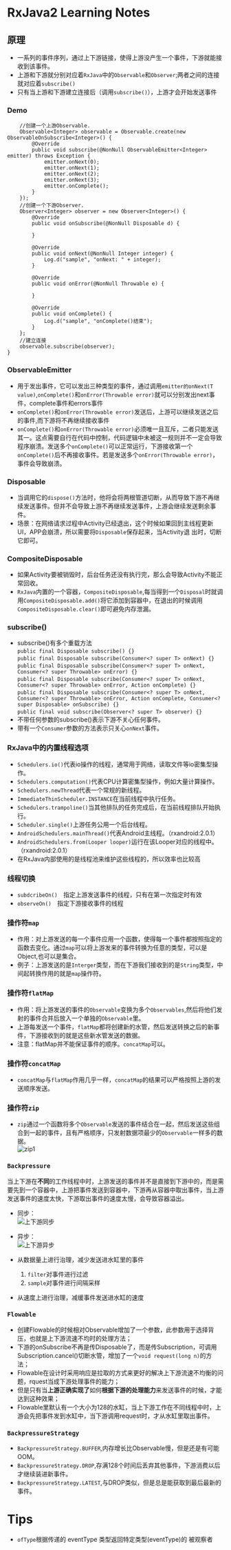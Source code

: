 # RxJava2 Learning Notes  

## 原理  
  - 一系列的事件序列，通过上下游链接，使得上游没产生一个事件，下游就能接收到该事件。  
  - 上游和下游就分别对应着`RxJava`中的`Observable`和`Observer`;两者之间的连接就对应着`subscribe()` 
  - 只有当上游和下游建立连接后（调用`subscribe()`），上游才会开始发送事件  

### Demo  

		//创建一个上游Observable.
        Observable<Integer> observable = Observable.create(new ObservableOnSubscribe<Integer>() {
            @Override
            public void subscribe(@NonNull ObservableEmitter<Integer> emitter) throws Exception {
                emitter.onNext(0);
                emitter.onNext(1);
                emitter.onNext(2);
                emitter.onNext(3);
                emitter.onComplete();
            }
        });
        //创建一个下游Observer.
        Observer<Integer> observer = new Observer<Integer>() {
            @Override
            public void onSubscribe(@NonNull Disposable d) {

            }

            @Override
            public void onNext(@NonNull Integer integer) {
                Log.d("sample", "onNext: " + integer);
            }

            @Override
            public void onError(@NonNull Throwable e) {

            }

            @Override
            public void onComplete() {
                Log.d("sample", "onComplete()结束");
            }
        };
        //建立连接
        observable.subscribe(observer);
    }  

### ObservableEmitter  

  - 用于发出事件，它可以发出三种类型的事件，通过调用`emitter的onNext(T value)`,`onComplete()`和`onError(Throwable error)`就可以分别发出next事件，complete事件和errors事件
  - `onComplete()`和`onError(Throwable error)`发送后，上游可以继续发送之后的事件,而下游将不再继续接收事件  
  - `onComplete()`和`onError(Throwable error)`必须唯一且互斥，二者只能发送其一。这点需要自行在代码中控制，代码逻辑中未被这一规则并不一定会导致程序崩溃。发送多个`onComplete()`可以正常运行，下游接收第一个`onComplete()`后不再接收事件。若是发送多个`onError(Throwable error)`，事件会导致崩溃。  

### Disposable  

  - 当调用它的`dispose()`方法时，他将会将两根管道切断，从而导致下游不再继续发送事件。但并不会导致上游不再继续发送事件，上游会继续发送剩余事件。
  - 场景：在网络请求过程中Activity已经退出，这个时候如果回到主线程更新UI，APP会崩溃，所以需要将`Disposable`保存起来，当Activity退
出时，切断它即可。  

### CompositeDisposable  

  - 如果Activity要被销毁时，后台任务还没有执行完，那么会导致Activity不能正常回收。
  - `RxJava`内置的一个容器，`CompositeDisposable`,每当得到一个`Disposal`时就调用`CompositeDisposable.add()`将它添加到容器中，在退出的时候调用`CompositeDisposable.clear()`即可避免内存泄漏。  


### subscribe()  

  - subscribe()有多个重载方法  
    `public final Disposable subscribe() {}`  
    `public final Disposable subscribe(Consumer<? super T> onNext) {} ` 
    `public final Disposable subscribe(Consumer<? super T> onNext, Consumer<? super Throwable> onError) {}`   
    `public final Disposable subscribe(Consumer<? super T> onNext, Consumer<? super Throwable> onError, Action onComplete) {}`  
    `public final Disposable subscribe(Consumer<? super T> onNext, Consumer<? super Throwable> onError, Action onComplete, Consumer<? super Disposable> onSubscribe) {}`   
    `public final void subscribe(Observer<? super T> observer) {}` 
  - 不带任何参数的subscribe()表示下游不关心任何事件。
  - 带有一个`Consumer`参数的方法表示只关心`onNext`事件。

### RxJava中的内置线程选项  

  - `Schedulers.io()`代表io操作的线程，通常用于网络，读取文件等io密集型操作。
  - `Schedulers.computation()`代表CPU计算密集型操作，例如大量计算操作。
  - `Schedulers.newThread`代表一个常规的新线程。
  - `ImmediateThinScheduler.INSTANCE`在当前线程中执行任务。
  - `Schedulers.trampoline()`当其他排队的任务完成后，在当前线程排队开始执行。
  - `Scheduler.single()`上游任务公用一个后台线程。
  - `AndroidSchedulers.mainThread()`代表Android主线程。（rxandroid:2.0.1）
  - `AndroidSchedulers.from(Looper looper)`运行在该Looper对应的线程中。（rxandroid:2.0.1）  
  - 在RxJava内部使用的是线程池来维护这些线程的，所以效率也比较高

### 线程切换  

  - `subdcribeOn()`　指定上游发送事件的线程，只有在第一次指定时有效
  - `observeOn()`　指定下游接收事件的线程  
  
### 操作符`map`  

  - 作用：对上游发送的每一个事件应用一个函数，使得每一个事件都按照指定的函数去变化。通过`map`可以将上游发来的事件转换为任意的类型，可以是Object,也可以是集合。
  - 例子：上游发送的是`Interger`类型，而在下游我们接收到的是`String`类型，中间起转换作用的就是`map`操作符。    
  
### 操作符`flatMap`  

  - 作用：将上游发送的事件的`Observable`变换为多个`Observables`,然后将他们发射的事件合并后放入一个单独的`Observable`里。
  - 上游每发送一个事件，`flatMap`都将创建新的水管，然后发送转换之后的新事件，下游接收到的就是这些新水管发送的数据。
  - 注意：flatMap并不能保证事件的顺序。`concatMap`可以。

### 操作符`concatMap`
  - `concatMap`与`flatMap`作用几乎一样，`concatMap`的结果可以严格按照上游的发送顺序发送。

### 操作符`zip`
- `zip`通过一个函数将多个`Observable`发送的事件结合在一起，然后发送这些组合到一起的事件，且有严格顺序，只发射数据项最少的`Observable`一样多的数据。        
![zip1](5.1zip.png)    

### `Backpressure`   
当上下游在**不同**的工作线程中时，上游发送的事件并不是直接到下游中的，而是需要先到一个容器中，上游把事件发送到容器中，下游再从容器中取出事件，当上游发送事件的速度太快，下游取出事件的速度太慢，会导致容器溢出。
- 同步：   
![上下游同步](6.0sync.png)   
- 异步：   
![上下游异步](6.1async.png)  

- 从数据量上进行治理，减少发送进水缸里的事件
	1. `filter`对事件进行过滤
	2. `sample`对事件进行间隔采样
- 从速度上进行治理，减缓事件发送进水缸的速度 

### `Flowable`  
- 创建Flowable的时候相对Observable增加了一个参数，此参数用于选择背压，也就是上下游流速不均时的处理方法；  
- 下游的onSubscribe不再是传Disposable了，而是传Subscription，可调用Subscription.cancel()切断水管，增加了一个`void request(long n)`的方法； 
- Flowable在设计时采用响应是拉取的方式来更好的解决上下游流速不均衡的问题，rquest当成下游处理事件的能力；  
- 但是只有当**上游正确实现了**如何**根据下游的处理能力**来发送事件的时候，才能达到这种效果；  
- Flowable里默认有一个大小为128的水缸，当上下游工作在不同线程中时，上游会先把事件发到水缸中，当下游调用request时，才从水缸里取出事件。
### `BackpressureStrategy`
- `BackpressureStrategy.BUFFER`,内存增长比Observable慢，但是还是有可能OOM。
- `BackpressureStrategy.DROP`,存满128个时间后丢弃其他事件，下游消费以后才继续装进新事件。
- `BackpressureStrategy.LATEST`,与DROP类似，但是总是能获取到最后最新的事件。


# Tips
- `ofType`根据传递的 eventType 类型返回特定类型(eventType)的 被观察者 

  
